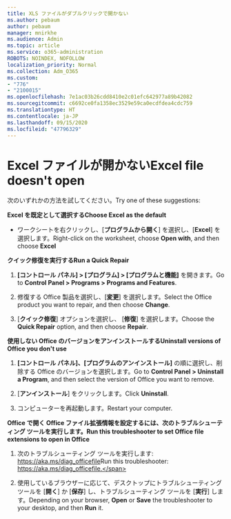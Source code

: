 ```yaml
---
title: XLS ファイルがダブルクリックで開かない
ms.author: pebaum
author: pebaum
manager: mnirkhe
ms.audience: Admin
ms.topic: article
ms.service: o365-administration
ROBOTS: NOINDEX, NOFOLLOW
localization_priority: Normal
ms.collection: Adm_O365
ms.custom:
- "776"
- "2100015"
ms.openlocfilehash: 7e1ac03b26cdd8410e2c01efc642977a89b42082
ms.sourcegitcommit: c6692ce0fa1358ec3529e59ca0ecdfdea4cdc759
ms.translationtype: HT
ms.contentlocale: ja-JP
ms.lasthandoff: 09/15/2020
ms.locfileid: "47796329"
---
```

# <a name="excel-file-doesnt-open"></a><span data-ttu-id="d4a8a-102">Excel ファイルが開かない</span><span class="sxs-lookup"><span data-stu-id="d4a8a-102">Excel file doesn't open</span></span>

<span data-ttu-id="d4a8a-103">次のいずれかの方法を試してください。</span><span class="sxs-lookup"><span data-stu-id="d4a8a-103">Try one of these suggestions:</span></span>

<span data-ttu-id="d4a8a-104">**Excel を既定として選択する**</span><span class="sxs-lookup"><span data-stu-id="d4a8a-104">**Choose Excel as the default**</span></span>

* <span data-ttu-id="d4a8a-105">ワークシートを右クリックし、[**プログラムから開く**] を選択し、[**Excel**] を選択します。</span><span class="sxs-lookup"><span data-stu-id="d4a8a-105">Right-click on the worksheet, choose **Open with**, and then choose **Excel**</span></span>

<span data-ttu-id="d4a8a-106">**クイック修復を実行する**</span><span class="sxs-lookup"><span data-stu-id="d4a8a-106">**Run a Quick Repair**</span></span>

1. <span data-ttu-id="d4a8a-107">**[コントロール パネル] > [プログラム] > [プログラムと機能]** を開きます。</span><span class="sxs-lookup"><span data-stu-id="d4a8a-107">Go to **Control Panel > Programs > Programs and Features**.</span></span>

2. <span data-ttu-id="d4a8a-108">修復する Office 製品を選択し、[**変更**] を選択します。</span><span class="sxs-lookup"><span data-stu-id="d4a8a-108">Select the Office product you want to repair, and then choose **Change**.</span></span>

3. <span data-ttu-id="d4a8a-109">[**クイック修復**] オプションを選択し、 [**修復**] を選択します。</span><span class="sxs-lookup"><span data-stu-id="d4a8a-109">Choose the **Quick Repair** option, and then choose **Repair**.</span></span>

<span data-ttu-id="d4a8a-110">**使用しない Office のバージョンをアンインストールする**</span><span class="sxs-lookup"><span data-stu-id="d4a8a-110">**Uninstall versions of Office you don't use**</span></span>

1. <span data-ttu-id="d4a8a-111">**[コントロール パネル]、[プログラムのアンインストール]** の順に選択し、削除する Office のバージョンを選択します。</span><span class="sxs-lookup"><span data-stu-id="d4a8a-111">Go to **Control Panel > Uninstall a Program**, and then select the version of Office you want to remove.</span></span>

2. <span data-ttu-id="d4a8a-112">[**アンインストール**] をクリックします。</span><span class="sxs-lookup"><span data-stu-id="d4a8a-112">Click **Uninstall**.</span></span>

3. <span data-ttu-id="d4a8a-113">コンピューターを再起動します。</span><span class="sxs-lookup"><span data-stu-id="d4a8a-113">Restart your computer.</span></span>

<span data-ttu-id="d4a8a-114">**Office で開く Office ファイル拡張情報を設定するには、次のトラブルシューティング ツールを実行します。**</span><span class="sxs-lookup"><span data-stu-id="d4a8a-114">**Run this troubleshooter to set Office file extensions to open in Office**</span></span>

1. <span data-ttu-id="d4a8a-115">次のトラブルシューティング ツールを実行します: https://aka.ms/diag_officefile</span><span class="sxs-lookup"><span data-stu-id="d4a8a-115">Run this troubleshooter: https://aka.ms/diag_officefile.</span></span>

2. <span data-ttu-id="d4a8a-116">使用しているブラウザーに応じて、デスクトップにトラブルシューティング ツールを [**開く**] か [**保存**] し、トラブルシューティング ツールを [**実行**] します。</span><span class="sxs-lookup"><span data-stu-id="d4a8a-116">Depending on your browser, **Open** or **Save** the troubleshooter to your desktop, and then **Run** it.</span></span>
